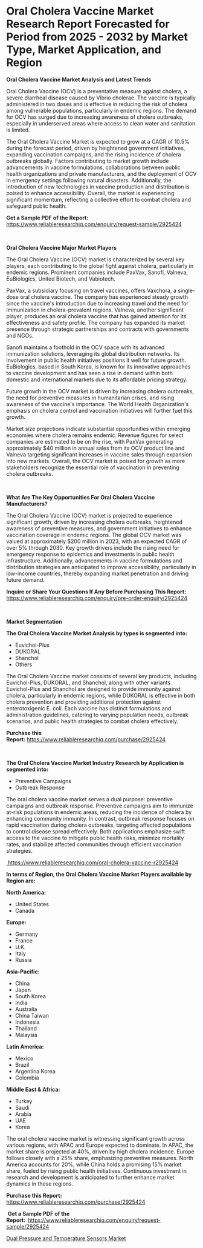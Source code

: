 <p><h1>Oral Cholera Vaccine Market Research Report Forecasted for Period from 2025 -  2032 by Market Type, Market Application, and Region</h1></p><p><strong>Oral Cholera Vaccine Market Analysis and Latest Trends</strong></p>
<p><p>Oral Cholera Vaccine (OCV) is a preventative measure against cholera, a severe diarrheal disease caused by Vibrio cholerae. The vaccine is typically administered in two doses and is effective in reducing the risk of cholera among vulnerable populations, particularly in endemic regions. The demand for OCV has surged due to increasing awareness of cholera outbreaks, especially in underserved areas where access to clean water and sanitation is limited.</p><p>The Oral Cholera Vaccine Market is expected to grow at a CAGR of 10.5% during the forecast period, driven by heightened government initiatives, expanding vaccination campaigns, and the rising incidence of cholera outbreaks globally. Factors contributing to market growth include advancements in vaccine formulations, collaborations between public health organizations and private manufacturers, and the deployment of OCV in emergency settings following natural disasters. Additionally, the introduction of new technologies in vaccine production and distribution is poised to enhance accessibility. Overall, the market is experiencing significant momentum, reflecting a collective effort to combat cholera and safeguard public health.</p></p>
<p><strong>Get a Sample PDF of the Report:&nbsp;</strong> <a href="https://www.reliableresearchiq.com/enquiry/request-sample/2925424?utm_campaign=2265&utm_medium=2&utm_source=Github&utm_content=ia&utm_term=12032025&utm_id=oral-cholera-vaccine">https://www.reliableresearchiq.com/enquiry/request-sample/2925424</a></p>
<p>&nbsp;</p>
<p><strong>Oral Cholera Vaccine Major Market Players</strong></p>
<p><p>The Oral Cholera Vaccine (OCV) market is characterized by several key players, each contributing to the global fight against cholera, particularly in endemic regions. Prominent companies include PaxVax, Sanofi, Valneva, EuBiologics, United Biotech, and Vabiotech.</p><p>PaxVax, a subsidiary focusing on travel vaccines, offers Vaxchora, a single-dose oral cholera vaccine. The company has experienced steady growth since the vaccine's introduction due to increasing travel and the need for immunization in cholera-prevalent regions. Valneva, another significant player, produces an oral cholera vaccine that has gained attention for its effectiveness and safety profile. The company has expanded its market presence through strategic partnerships and contracts with governments and NGOs.</p><p>Sanofi maintains a foothold in the OCV space with its advanced immunization solutions, leveraging its global distribution networks. Its involvement in public health initiatives positions it well for future growth. EuBiologics, based in South Korea, is known for its innovative approaches to vaccine development and has seen a rise in demand within both domestic and international markets due to its affordable pricing strategy.</p><p>Future growth in the OCV market is driven by increasing cholera outbreaks, the need for preventive measures in humanitarian crises, and rising awareness of the vaccine's importance. The World Health Organization's emphasis on cholera control and vaccination initiatives will further fuel this growth.</p><p>Market size projections indicate substantial opportunities within emerging economies where cholera remains endemic. Revenue figures for select companies are estimated to be on the rise, with PaxVax generating approximately $40 million in annual sales from its OCV product line and Valneva targeting significant increases in vaccine sales through expansion into new markets. Overall, the OCV market is poised for growth as more stakeholders recognize the essential role of vaccination in preventing cholera outbreaks.</p></p>
<p>&nbsp;</p>
<p><strong>What Are The Key Opportunities For Oral Cholera Vaccine Manufacturers?</strong></p>
<p><p>The Oral Cholera Vaccine (OCV) market is projected to experience significant growth, driven by increasing cholera outbreaks, heightened awareness of preventive measures, and government initiatives to enhance vaccination coverage in endemic regions. The global OCV market was valued at approximately $200 million in 2023, with an expected CAGR of over 5% through 2030. Key growth drivers include the rising need for emergency response to epidemics and investments in public health infrastructure. Additionally, advancements in vaccine formulations and distribution strategies are anticipated to improve accessibility, particularly in low-income countries, thereby expanding market penetration and driving future demand.</p></p>
<p><strong>Inquire or Share Your Questions If Any Before Purchasing This Report:</strong> <a href="https://www.reliableresearchiq.com/enquiry/pre-order-enquiry/2925424?utm_campaign=2265&utm_medium=2&utm_source=Github&utm_content=ia&utm_term=12032025&utm_id=oral-cholera-vaccine">https://www.reliableresearchiq.com/enquiry/pre-order-enquiry/2925424</a></p>
<p>&nbsp;</p>
<p><strong>Market Segmentation</strong></p>
<p><strong>The Oral Cholera Vaccine Market Analysis by types is segmented into:</strong></p>
<p><ul><li>Euvichol-Plus</li><li>DUKORAL</li><li>Shanchol</li><li>Others</li></ul></p>
<p><p>The Oral Cholera Vaccine market consists of several key products, including Euvichol-Plus, DUKORAL, and Shanchol, along with other variants. Euvichol-Plus and Shanchol are designed to provide immunity against cholera, particularly in endemic regions, while DUKORAL is effective in both cholera prevention and providing additional protection against enterotoxigenic E. coli. Each vaccine has distinct formulations and administration guidelines, catering to varying population needs, outbreak scenarios, and public health strategies to combat cholera effectively.</p></p>
<p><strong>Purchase this Report:&nbsp;</strong><a href="https://www.reliableresearchiq.com/purchase/2925424?utm_campaign=2265&utm_medium=2&utm_source=Github&utm_content=ia&utm_term=12032025&utm_id=oral-cholera-vaccine">https://www.reliableresearchiq.com/purchase/2925424</a></p>
<p>&nbsp;</p>
<p><strong>The Oral Cholera Vaccine Market Industry Research by Application is segmented into:</strong></p>
<p><ul><li>Preventive Campaigns</li><li>Outbreak Response</li></ul></p>
<p><p>The oral cholera vaccine market serves a dual purpose: preventive campaigns and outbreak response. Preventive campaigns aim to immunize at-risk populations in endemic areas, reducing the incidence of cholera by enhancing community immunity. In contrast, outbreak response focuses on rapid vaccination during cholera outbreaks, targeting affected populations to control disease spread effectively. Both applications emphasize swift access to the vaccine to mitigate public health risks, minimize mortality rates, and stabilize affected communities through efficient vaccination strategies.</p></p>
<p><a href="https://www.reliableresearchiq.com/oral-cholera-vaccine-r2925424?utm_campaign=2265&utm_medium=2&utm_source=Github&utm_content=ia&utm_term=12032025&utm_id=oral-cholera-vaccine">&nbsp;https://www.reliableresearchiq.com/oral-cholera-vaccine-r2925424</a></p>
<p><strong>In terms of Region, the Oral Cholera Vaccine Market Players available by Region are:</strong></p>
<p>
    <p> <strong> North America: </strong>
        <ul>
            <li>United States</li>
            <li>Canada</li>
        </ul>
        </p> 
    <p> <strong> Europe: </strong>
        <ul>
            <li>Germany</li>
            <li>France</li>
            <li>U.K.</li>
            <li>Italy</li>
            <li>Russia</li>
        </ul>
        </p> 
    <p> <strong> Asia-Pacific: </strong>
        <ul>
            <li>China</li>
            <li>Japan</li>
            <li>South Korea</li>
            <li>India</li>
            <li>Australia</li>
            <li>China Taiwan</li>
            <li>Indonesia</li>
            <li>Thailand</li>
            <li>Malaysia</li>
        </ul>
        </p> 
    <p> <strong> Latin America: </strong>
        <ul>
            <li>Mexico</li>
            <li>Brazil</li>
            <li>Argentina Korea</li>
            <li>Colombia</li>
        </ul>
        </p> 
    <p> <strong> Middle East & Africa: </strong>
        <ul>
            <li>Turkey</li>
            <li>Saudi</li>
            <li>Arabia</li>
            <li>UAE</li>
            <li>Korea</li>
        </ul>
    </p>
    </p>
<p><p>The oral cholera vaccine market is witnessing significant growth across various regions, with APAC and Europe expected to dominate. In APAC, the market share is projected at 40%, driven by high cholera incidence. Europe follows closely with a 25% share, emphasizing preventive measures. North America accounts for 20%, while China holds a promising 15% market share, fueled by rising public health initiatives. Continuous investment in research and development is anticipated to further enhance market dynamics in these regions.</p></p>
<p><strong>Purchase this Report: </strong><a href="https://www.reliableresearchiq.com/purchase/2925424?utm_campaign=2265&utm_medium=2&utm_source=Github&utm_content=ia&utm_term=12032025&utm_id=oral-cholera-vaccine">https://www.reliableresearchiq.com/purchase/2925424</a></p>
<p>&nbsp;<strong>Get a Sample PDF of the Report:&nbsp;&nbsp;</strong><a href="https://www.reliableresearchiq.com/enquiry/request-sample/2925424?utm_campaign=2265&utm_medium=2&utm_source=Github&utm_content=ia&utm_term=12032025&utm_id=oral-cholera-vaccine">https://www.reliableresearchiq.com/enquiry/request-sample/2925424</a></p>
<p><strong></strong></p>
<p><p><a href="https://github.com/rosamariarocque98/Market-Research-Report-List-1/blob/main/dual-pressure-and-temperature-sensors-market.md?utm_campaign=2265&utm_medium=2&utm_source=Github&utm_content=ia&utm_term=12032025&utm_id=oral-cholera-vaccine">Dual Pressure and Temperature Sensors Market</a></p></p>